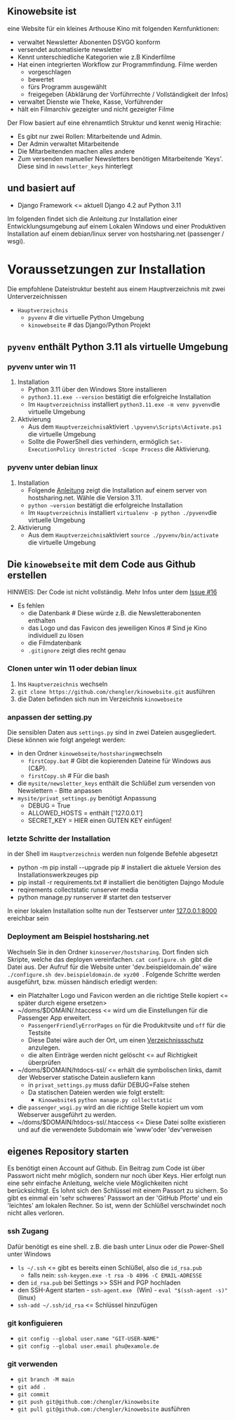 ## Kinowebsite ist 
eine Website für ein kleines Arthouse Kino mit folgenden Kernfunktionen:
- verwaltet Newsletter Abonenten DSVGO konform
- versendet automatisierte newsletter
- Kennt unterschiedliche Kategorien wie z.B Kinderfilme
- Hat einen integrierten Workflow zur Programmfindung. Filme werden
  - vorgeschlagen
  - bewertet
  - fürs Programm ausgewählt
  - freigegeben (Abklärung der Vorführrechte / Vollständigkeit der Infos)
- verwaltet Dienste wie Theke, Kasse, Vorführender
- hält ein Filmarchiv gezeigter und nicht gezeigter Filme
  
Der Flow basiert auf eine ehrenamtlich Struktur und kennt wenig Hirachie:
- Es gibt nur zwei Rollen: Mitarbeitende und Admin.
- Der Admin verwaltet Mitarbeitende
- Die Mitarbeitenden machen alles andere
- Zum versenden manueller Newsletters benötigen Mitarbeitende 'Keys'. Diese sind in `newsletter_keys` hinterlegt

## und basiert auf
- Django Framework <= aktuell Django 4.2 auf Python 3.11

Im folgenden findet sich die Anleitung zur Installation einer Entwicklungsumgebung auf einem Lokalen Windows und einer Produktiven Installation auf einem debian/linux server von hostsharing.net (passenger / wsgi).

# Voraussetzungen zur Installation
Die empfohlene Dateistruktur besteht aus einem Hauptverzeichnis mit zwei Unterverzeichnissen
- `Hauptverzeichnis`
    - `pyvenv` # die virtuelle Python Umgebung
    - `kinowebseite` # das Django/Python Projekt
      
## `pyvenv` enthält Python 3.11 als virtuelle Umgebung
### pyvenv unter win 11
1. Installation
    -  Python 3.11 über den Windows Store installieren
    - `python3.11.exe --version` bestätigt die erfolgreiche Installation
    - Im `Hauptverzeichniss` installiert `python3.11.exe -m venv pyvenv`die virtuelle Umgebung
2. Aktivierung
    - Aus dem `Hauptverzeichnis`aktiviert `.\pyvenv\Scripts\Activate.ps1` die virtuelle Umgebung
    - Sollte die PowerShell dies verhindern, ermöglich `Set-ExecutionPolicy Unrestricted -Scope Process` die Aktivierung.

### pyvenv unter debian linux
1. Installation
    - Folgende [Anleitung](https://wiki.hostsharing.net/index.php?title=Eigenes_Python_installieren) zeigt die Installation auf einem server von hostsharing.net. Wähle die Version 3.11.
    - `python –version` bestätigt die erfolgreiche Installation
    - Im `Hauptverzeichnis` installiert `virtualenv -p python ./pyvenv`die virtuelle Umgebung
2. Aktivierung
    - Aus dem `Hauptverzeichnis`aktiviert `source ./pyvenv/bin/activate` die virtuelle Umgebung
  
## Die `kinowebseite` mit dem Code aus Github erstellen
HINWEIS: Der Code ist nicht vollständig. Mehr Infos unter dem [Issue #16](https://github.com/chengler/kinowebsite/issues/16)
- Es fehlen 
    - die Datenbank # Diese würde z.B. die Newsletterabonenten enthalten
    - das Logo und das Favicon des jeweiligen Kinos # Sind je Kino individuell zu lösen
    - die Filmdatenbank
    - `.gitignore` zeigt dies recht genau

### Clonen unter win 11 oder debian linux
1. Ins `Hauptverzeichnis` wechseln
2. `git clone https://github.com/chengler/kinowebsite.git` ausführen
3. die Daten befinden sich nun im Verzeichnis `kinowebseite`
   

### anpassen der setting.py
Die sensiblen Daten aus `settings.py` sind in zwei Dateien ausgegliedert. Diese können wie folgt angelegt werden:
- in den Ordner `kinowebseite/hostsharing`wechseln
    - `firstCopy.bat` # Gibt die kopierenden Dateine für Windows aus (C&P).
    - `firstCopy.sh` # Für die bash
-  die `mysite/newsletter_keys` enthält die Schlüßel zum versenden von Newslettern - Bitte anpassen
-  `mysite/privat_settings.py` benötigt Anpassung
    - DEBUG = True
    - ALLOWED_HOSTS = enthält ['127.0.0.1']
    - SECRET_KEY = HIER einen GUTEN KEY einfügen!


### letzte Schritte der Installation
in der Shell im `Hauptverzeichnis` werden nun folgende Befehle abgesetzt
- python -m pip install --upgrade pip # instaliert die aktuele Version des Installationswerkzeuges pip
- pip install -r requirements.txt     # installiert die benötigten Dajngo Module 
- reqirements collectstatic runserver media
- python manage.py runserver # startet den testserver

In einer lokalen Installation sollte nun der Testserver unter [127.0.0.1:8000](http://127.0.0.1:8000/) ereichbar sein

### Deployment am Beispiel hostsharing.net
Wechseln Sie in den Ordner `kinoserver/hostsharing`. Dort finden sich Skripte, welche das deployen vereinfachen. 
`cat configure.sh ` gibt die Datei aus. Der Aufruf für die Website unter 'dev.beispieldomain.de' wäre 
`./configure.sh dev.beispieldomain.de xyz00
`. Folgende Schritte werden ausgeführt, bzw. müssen händisch erledigt werden:
- ein Platzhalter Logo und Favicon werden an die richtige Stelle kopiert <= später durch eigene ersetzen>
- ~/doms/$DOMAIN/.htaccess <= wird um die Einstellungen für die Passenger App erweitert.
    -  `PassengerFriendlyErrorPages` `on` für die Produkitvsite und `off` für die Testsite
    -  Diese Datei wäre auch der Ort, um einen [Verzeichnissschutz](https://wiki.hostsharing.net/index.php?title=.htaccess#Passwortschutz_f.C3.BCr_Dateien) anzulegen.
    -  die alten Einträge werden nicht gelöscht <= auf Richtigkeit überprüfen
- ~/doms/$DOMAIN/htdocs-ssl/ <= erhält die symbolischen links, damit der Webserver statische Datein ausliefern kann
    - in `privat_settings.py` muss dafür DEBUG=False stehen
    - Da statischen Dateien werden wie folgt erstellt:
        - `Kinowebsite$` `python manage.py collectstatic` 
 - die `passenger_wsgi.py` wird an die richtige Stelle kopiert um vom Webserver ausgeführt zu werden.
-  ~/doms/$DOMAIN/htdocs-ssl/.htaccess <= Diese Datei sollte existieren und auf die verwendete Subdomain wie  'www'oder  'dev'verweisen

## eigenes Repository starten
Es benötigt einen Account auf Github. Ein Beitrag zum Code ist über Passwort nicht mehr möglich, sondern nur noch über Keys. Hier erfolgt nun eine sehr einfache Anleitung, welche viele Möglichkeiten nicht berücksichtigt.
Es lohnt sich den Schlüssel mit einem Passort zu sichern. So gibt es einmal ein 'sehr schweres' Passwort an der 'GitHub Pforte' und ein 'leichtes' am lokalen Rechner. So ist, wenn der Schlüßel verschwindet noch nicht alles verloren.
### ssh Zugang
Dafür benötigt es eine shell. z.B. die bash unter Linux oder die Power-Shell unter Windows
- `ls ~/.ssh` <= gibt es bereits einen Schlüßel, also die `id_rsa.pub`
    - falls nein: `ssh-keygen.exe -t rsa -b 4096 -C EMAIL-ADRESSE`
- den `id_rsa.pub` bei Settings >> SSH and PGP  hochladen
- den SSH-Agent starten
      - `ssh-agent.exe ` (Win)
      - `eval "$(ssh-agent -s)" `(linux)
- `ssh-add ~/.ssh/id_rsa` <= Schlüssel hinzufügen

### git konfiguieren 
- `git config --global user.name "GIT-USER-NAME"`
- `git config --global user.email phu@examole.de`

### git verwenden
- `git branch -M main`
- `git add .`
- `git commit`
- `git push git@github.com:/chengler/kinowebsite`
- `git pull git@github.com:/chengler/kinowebsite` ausführen




